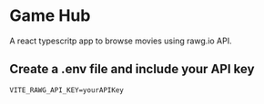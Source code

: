 # Game Hub

A react typescritp app to browse movies using rawg.io API.

## Create a .env file and include your API key

```
VITE_RAWG_API_KEY=yourAPIKey
```
